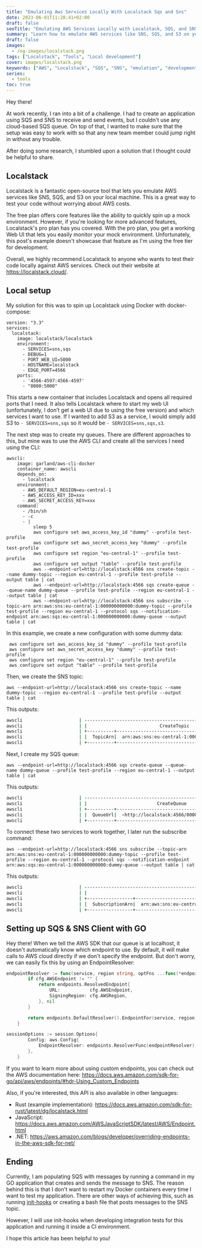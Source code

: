 ```yaml
---
title: "Emulating Aws Services Locally With Localstack Sqs and Sns"
date: 2023-06-01T11:28:41+02:00
draft: false
seoTitle: "Emulating AWS Services Locally with Localstack, SQS, and SNS: A Comprehensive Guide"
summary: "Learn how to emulate AWS services like SNS, SQS, and S3 on your local machine using Localstack. This guide walks you through setting up Localstack and creating queues using AWS CLI. You'll also learn how to set up SQS and SNS client with GO, and get tips on using custom endpoints. Test your code locally against AWS services without worrying about AWS costs. Check out this guide for developers."
draft: false
images:
  - /og-images/localstack.png
tags: ["Localstack", "Tools", "Local development"]
cover: images/localstack.png
keywords: ["AWS", "Localstack", "SQS", "SNS", "emulation", "development", "testing ", "AWS CLI ", "GO", "custom endpoints"," guide for developers"]
series:
  - tools
toc: true
---
```

Hey there!

At work recently, I ran into a bit of a challenge. I had to create an application using SQS and SNS to receive and send events, but I couldn't use any cloud-based SQS queue. On top of that, I wanted to make sure that the setup was easy to work with so that any new team member could jump right in without any trouble.

After doing some research, I stumbled upon a solution that I thought could be helpful to share.

## Localstack

Localstack is a fantastic open-source tool that lets you emulate AWS services like SNS, SQS, and S3 on your local machine. This is a great way to test your code without worrying about AWS costs.

The free plan offers core features like the ability to quickly spin up a mock environment. However, if you're looking for more advanced features, Localstack's pro plan has you covered. With the pro plan, you get a working Web UI that lets you easily monitor your mock environment. Unfortunately, this post's example doesn't showcase that feature as I'm using the free tier for development.

Overall, we highly recommend Localstack to anyone who wants to test their code locally against AWS services. Check out their website at https://localstack.cloud/.

## Local setup

My solution for this was to spin up Localstack using Docker with docker-compose:

```docker
version: "3.3"
services:
  localstack:
    image: localstack/localstack
    environment:
      - SERVICES=sns,sqs
      - DEBUG=1
      - PORT_WEB_UI=5000
      - HOSTNAME=localstack
      - EDGE_PORT=4566
    ports:
      - '4566-4597:4566-4597'
      - "8000:5000"

```

This starts a new container that includes Localstack and opens all required ports that I need. It also tells Localstack where to start my web UI (unfortunately, I don’t get a web UI due to using the free version) and which services I want to use. If I wanted to add S3 as a service, I would simply add S3 to `- SERVICES=sns,sqs` so it would be `- SERVICES=sns,sqs,s3`.

The next step was to create my queues. There are different approaches to this, but mine was to use the AWS CLI and create all the services I need using the CLI:

```docker
awscli:
    image: garland/aws-cli-docker
    container_name: awscli
    depends_on:
      - localstack
    environment:
      - AWS_DEFAULT_REGION=eu-central-1
      - AWS_ACCESS_KEY_ID=xxx
      - AWS_SECRET_ACCESS_KEY=xxx
    command:
      - /bin/sh
      - -c
      - |
          sleep 5
          aws configure set aws_access_key_id "dummy" --profile test-profile
          aws configure set aws_secret_access_key "dummy" --profile test-profile
          aws configure set region "eu-central-1" --profile test-profile
          aws configure set output "table" --profile test-profile
          aws --endpoint-url=http://localstack:4566 sns create-topic --name dummy-topic --region eu-central-1 --profile test-profile --output table | cat
          aws --endpoint-url=http://localstack:4566 sqs create-queue --queue-name dummy-queue --profile test-profile --region eu-central-1 --output table | cat
          aws --endpoint-url=http://localstack:4566 sns subscribe --topic-arn arn:aws:sns:eu-central-1:000000000000:dummy-topic --profile test-profile --region eu-central-1 --protocol sqs --notification-endpoint arn:aws:sqs:eu-central-1:000000000000:dummy-queue --output table | cat

```

In this example, we create a new configuration with some dummy data:

```docker
 aws configure set aws_access_key_id "dummy" --profile test-profile
 aws configure set aws_secret_access_key "dummy" --profile test-profile
 aws configure set region "eu-central-1" --profile test-profile
 aws configure set output "table" --profile test-profile

```

Then, we create the SNS topic:

```docker
aws --endpoint-url=http://localstack:4566 sns create-topic --name dummy-topic --region eu-central-1 --profile test-profile --output table | cat

```

This outputs:

```bash
awscli                     | -------------------------------------------------------------------
awscli                     | |                           CreateTopic                           |
awscli                     | +----------+------------------------------------------------------+
awscli                     | |  TopicArn|  arn:aws:sns:eu-central-1:000000000000:dummy-topic   |
awscli                     | +----------+------------------------------------------------------
```

Next, I create my SQS queue:

```docker
aws --endpoint-url=http://localstack:4566 sqs create-queue --queue-name dummy-queue --profile test-profile --region eu-central-1 --output table | cat
```

This outputs:

```bash
awscli                     | -----------------------------------------------------------------
awscli                     | |                          CreateQueue                          |
awscli                     | +----------+----------------------------------------------------+
awscli                     | |  QueueUrl|  <http://localstack:4566/000000000000/dummy-queue>   |
awscli                     | +----------+----------------------------------------------------+

```

To connect these two services to work together, I later run the subscribe command:

```docker
aws --endpoint-url=http://localstack:4566 sns subscribe --topic-arn arn:aws:sns:eu-central-1:000000000000:dummy-topic --profile test-profile --region eu-central-1 --protocol sqs --notification-endpoint arn:aws:sqs:eu-central-1:000000000000:dummy-queue --output table | cat

```

This outputs:

```bash
awscli                     | ---------------------------------------------------------------------------------------------------------------
awscli                     | |                                                  Subscribe                                                  |
awscli                     | +-----------------+-------------------------------------------------------------------------------------------+
awscli                     | |  SubscriptionArn|  arn:aws:sns:eu-central-1:000000000000:dummy-topic:3858d0d7-8fad-45b0-bf0a-63c5ac5f3618   |
awscli                     | +-----------------+-------------------------------------------------------------------------------------------+

```

## Setting up SQS & SNS Client with GO

Hey there! When we tell the AWS SDK that our queue is at localhost, it doesn't automatically know which endpoint to use. By default, it will make calls to AWS cloud directly if we don't specify the endpoint. But don't worry, we can easily fix this by using an EndpointResolver:

```go
endpointResolver := func(service, region string, optFns ...func(*endpoints.Options)) (endpoints.ResolvedEndpoint, error) {
		if cfg.AWSEndpoint != "" {
			return endpoints.ResolvedEndpoint{
				URL:           cfg.AWSEndpoint,
				SigningRegion: cfg.AWSRegion,
			}, nil
		}

		return endpoints.DefaultResolver().EndpointFor(service, region, optFns...)
	}

sessionOptions := session.Options{
		Config: aws.Config{
			EndpointResolver: endpoints.ResolverFunc(endpointResolver),
		},
	}
```

If you want to learn more about using custom endpoints, you can check out the AWS documentation here: https://docs.aws.amazon.com/sdk-for-go/api/aws/endpoints/#hdr-Using_Custom_Endpoints

Also, if you're interested, this API is also available in other languages:

- Rust (example implementation): https://docs.aws.amazon.com/sdk-for-rust/latest/dg/localstack.html
- JavaScript: https://docs.aws.amazon.com/AWSJavaScriptSDK/latest/AWS/Endpoint.html
- .NET: https://aws.amazon.com/blogs/developer/overriding-endpoints-in-the-aws-sdk-for-net/

## Ending

Currently, I am populating SQS with messages by running a command in my GO application that creates and sends the message to SNS. The reason behind this is that I don't want to restart my Docker containers every time I want to test my application. There are other ways of achieving this, such as running [init-hooks](https://docs.localstack.cloud/references/init-hooks/) or creating a bash file that posts messages to the SNS topic.

However, I will use init-hooks when developing integration tests for this application and running it inside a CI environment.

I hope this article has been helpful to you!

